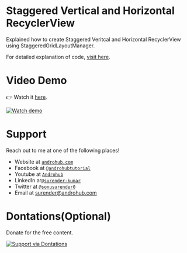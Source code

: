 # Staggered Vertical and Horizontal RecyclerView
Explained how to create Staggered Veritcal and Horizontal RecyclerView using StaggeredGridLayoutManager.

For detailed explanation of code, [visit here](http://www.androhub.com/android-staggered-and-horizontal-recyclerview/).

# Video Demo
👉 Watch it <a href="https://youtu.be/QzR2iH0gUrU">here</a>.
<br>

[![Watch demo](http://i3.ytimg.com/vi/QzR2iH0gUrU/hqdefault.jpg)](https://youtu.be/QzR2iH0gUrU)

# Support
Reach out to me at one of the following places!

- Website at <a href="http://www.androhub.com/" target="_blank">`androhub.com`</a>
- Facebook at <a href="https://www.facebook.com/androhubtutorial/" target="_blank">`@androhubtutorial`</a>
- Youtube at <a href="https://www.youtube.com/channel/UCHJh3E9mtRzbM3WVVl9glJg" target="_blank">`Androhub`</a>
- LinkedIn ar<a href="https://www.linkedin.com/in/surender-kumar-681472a8?originalSubdomain=in" target="_blank">`@surender-kumar`</a>
- Twitter at <a href="https://twitter.com/sonusurender0/" target="_blank">`@sonusurender0`</a>
- Email at surender@androhub.com

# Dontations(Optional)
Donate for the free content.
<br>

[![Support via Dontations](https://www.paypalobjects.com/en_GB/i/btn/btn_donateCC_LG.gif)](https://www.paypal.com/cgi-bin/webscr?cmd=_donations&business=sonu.surendra0%40gmail.com&currency_code=USD&source=url)

